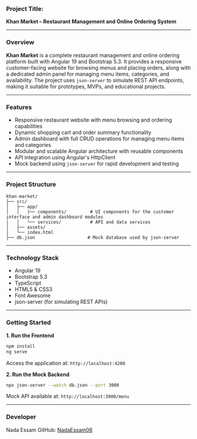 
### **Project Title:**

**Khan Market – Restaurant Management and Online Ordering System**

---

### **Overview**

**Khan Market** is a complete restaurant management and online ordering platform built with Angular 19 and Bootstrap 5.3. It provides a responsive customer-facing website for browsing menus and placing orders, along with a dedicated admin panel for managing menu items, categories, and availability. The project uses `json-server` to simulate REST API endpoints, making it suitable for prototypes, MVPs, and educational projects.

---

### **Features**

* Responsive restaurant website with menu browsing and ordering capabilities
* Dynamic shopping cart and order summary functionality
* Admin dashboard with full CRUD operations for managing menu items and categories
* Modular and scalable Angular architecture with reusable components
* API integration using Angular's HttpClient
* Mock backend using `json-server` for rapid development and testing

---

### **Project Structure**

```
khan-market/
├── src/
│   ├── app/
│   │   ├── components/         # UI components for the customer interface and admin dashboard modules
│   │   └── services/           # API and data services
│   ├── assets/
│   └── index.html
├── db.json                    # Mock database used by json-server
```

---

### **Technology Stack**

* Angular 19
* Bootstrap 5.3
* TypeScript
* HTML5 & CSS3
* Font Awesome
* json-server (for simulating REST APIs)

---

### **Getting Started**

**1. Run the Frontend**

```bash
npm install
ng serve
```

Access the application at:
`http://localhost:4200`

**2. Run the Mock Backend**

```bash
npx json-server --watch db.json --port 3000
```

Mock API available at:
`http://localhost:3000/menu`

---

### **Developer**

Nada Essam
GitHub: [NadaEssam06](https://github.com/NadaEssam06)

